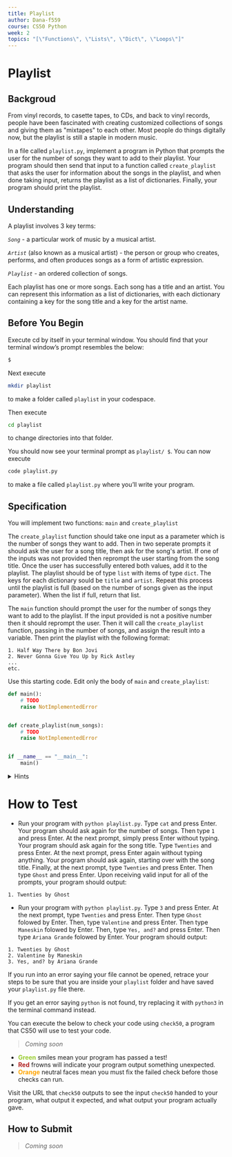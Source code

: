 ```yaml
---
title: Playlist
author: Dana-f559
course: CS50 Python
week: 2
topics: "[\"Functions\", \"Lists\", \"Dict\", \"Loops\"]"
---
```


# Playlist
## Backgroud
From vinyl records, to casette tapes, to CDs, and back to vinyl records, people have been fascinated with creating customized collections of songs and giving them as "mixtapes" to each other. Most people do things digitally now, but the playlist is still a staple in modern music.

In a file called `playlist.py`, implement a program in Python that prompts the user for the number of songs they want to add to their playlist. Your program should then send that input to a function called `create_playlist` that asks the user for information about the songs in the playlist, and when done taking input, returns the playlist as a list of dictionaries. Finally, your program should print the playlist.

## Understanding

A playlist involves 3 key terms:

*`Song`* - a particular work of music by a musical artist.

*`Artist`* (also known as a musical artist) - the person or group who creates, performs, and often produces songs as a form of artistic expression.

*`Playlist`* - an ordered collection of songs.

Each playlist has one or more songs. Each song has a title and an artist. You can represent this information as a list of dictionaries, with each dictionary containing a key for the song title and a key for the artist name. 

## Before You Begin
Execute cd by itself in your terminal window. You should find that your terminal window’s prompt resembles the below:
```bash
$
```
Next execute
```bash
mkdir playlist
```
to make a folder called `playlist` in your codespace.

Then execute
```bash
cd playlist
```
to change directories into that folder.

You should now see your terminal prompt as `playlist/ $`. You can now execute
```bash
code playlist.py
```
to make a file called `playlist.py` where you’ll write your program.

## Specification
You will implement two functions: `main` and `create_playlist`

The `create_playlist` function should take one input as a parameter which is the number of songs they want to add. Then in two seperate prompts it should ask the user for a song title, then ask for the song's artist. If one of the inputs was not provided then reprompt the user starting from the song title. Once the user has successfully entered both values, add it to the playlist. The playlist should be of type `list` with items of type `dict`. The keys for each dictionary sould be `title` and `artist`. Repeat this process until the playlist is full (based on the number of songs given as the input parameter). When the list if full, return that list.

The `main` function should prompt the user for the number of songs they want to add to the playlist. If the input provided is not a positive number then it should reprompt the user. Then it will call the `create_playlist` function, passing in the number of songs, and assign the result into a variable. Then print the playlist with the following format:

```
1. Half Way There by Bon Jovi
2. Never Gonna Give You Up by Rick Astley
...
etc.
```

Use this starting code. Edit only the body of `main` and `create_playlist`:
```python
def main():
    # TODO
    raise NotImplementedError


def create_playlist(num_songs):
    # TODO
    raise NotImplementedError


if __name__ == "__main__":
    main()
```

<details>
    <summary>Hints</summary>
        <p>More about functions: <a href="https://docs.python.org/3/tutorial/controlflow.html#defining-functions">https://docs.python.org/3/tutorial/controlflow.html#defining-functions</a></p>
        <p>More about lists: <a href="https://docs.python.org/3/tutorial/datastructures.html#more-on-lists">https://docs.python.org/3/tutorial/datastructures.html#more-on-lists</a></p>
        <p>More about dictionaries: <a href="https://docs.python.org/3/tutorial/datastructures.html#dictionaries">https://docs.python.org/3/tutorial/datastructures.html#dictionaries</a> </p>
</details>

# How to Test
* Run your program with `python playlist.py`. Type `cat` and press Enter. Your program should ask again for the number of songs. Then type `1` and press Enter. At the next prompt, simply press Enter without typing. Your program should ask again for the song title. Type `Twenties` and press Enter. At the next prompt, press Enter again without typing anything. Your program should ask again, starting over with the song title. Finally, at the next prompt, type `Twenties` and press Enter. Then type `Ghost` and press Enter. Upon receiving valid input for all of the prompts, your program should output:
```
1. Twenties by Ghost
```
* Run your program with `python playlist.py`. Type `3` and press Enter. At the next prompt, type `Twenties` and press Enter. Then type `Ghost` folowed by Enter. Then, type `Valentine` and press Enter. Then type `Maneskin` folowed by Enter. Then, type `Yes, and?` and press Enter. Then type `Ariana Grande` folowed by Enter. Your program should output:
```
1. Twenties by Ghost
2. Valentine by Maneskin
3. Yes, and? by Ariana Grande
```

If you run into an error saying your file cannot be opened, retrace your steps to be sure that you are inside your `playlist` folder and have saved your `playlist.py` file there.

If you get an error saying `python` is not found, try replacing it with `python3` in the terminal command instead.

You can execute the below to check your code using `check50`, a program that CS50 will use to test your code.
> *Coming soon*
* **<span style="color: yellowgreen;">Green</span>** smiles mean your program has passed a test!
* **<span style="color: firebrick;">Red</span>** frowns will indicate your program output something unexpected.
* **<span style="color: orange;">Orange</span>** neutral faces mean you must fix the failed check before those checks can run.

Visit the URL that `check50` outputs to see the input `check50` handed to your program, what output it expected, and what output your program actually gave.

## How to Submit
> *Coming soon*
